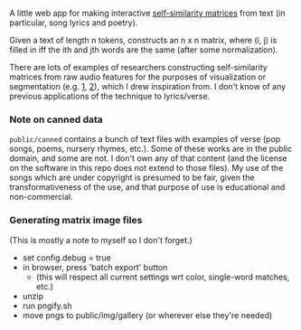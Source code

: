A little web app for making interactive [self-similarity matrices](https://en.wikipedia.org/wiki/Self-similarity_matrix) from text (in particular, song lyrics and poetry). 

Given a text of length n tokens, constructs an n x n matrix, where (i, j) is filled in iff the ith and jth words are the same (after some normalization).

There are lots of examples of researchers constructing self-similarity matrices from raw audio features for the purposes of visualization or segmentation (e.g. [1](http://dl.acm.org/citation.cfm?id=319472), [2](http://dl.acm.org/citation.cfm?id=1178734)), which I drew inspiration from. I don't know of any previous applications of the technique to lyrics/verse.

### Note on canned data

`public/canned` contains a bunch of text files with examples of verse (pop songs, poems, nursery rhymes, etc.). Some of these works are in the public domain, and some are not. I don't own any of that content (and the license on the software in this repo does not extend to those files). My use of the songs which are under copyright is presumed to be fair, given the transformativeness of the use, and that purpose of use is educational and non-commercial.

### Generating matrix image files

(This is mostly a note to myself so I don't forget.)

- set config.debug = true
- in browser, press 'batch export' button
    - (this will respect all current settings wrt color, single-word matches, etc.)
- unzip
- run pngify.sh
- move pngs to public/img/gallery (or wherever else they're needed)
